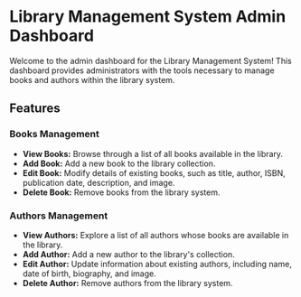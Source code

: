 # Library Management System Admin Dashboard

Welcome to the admin dashboard for the Library Management System! This dashboard provides administrators with the tools necessary to manage books and authors within the library system.

## Features

### Books Management
- **View Books:** Browse through a list of all books available in the library.
- **Add Book:** Add a new book to the library collection.
- **Edit Book:** Modify details of existing books, such as title, author, ISBN, publication date, description, and image.
- **Delete Book:** Remove books from the library system.

### Authors Management
- **View Authors:** Explore a list of all authors whose books are available in the library.
- **Add Author:** Add a new author to the library's collection.
- **Edit Author:** Update information about existing authors, including name, date of birth, biography, and image.
- **Delete Author:** Remove authors from the library system.